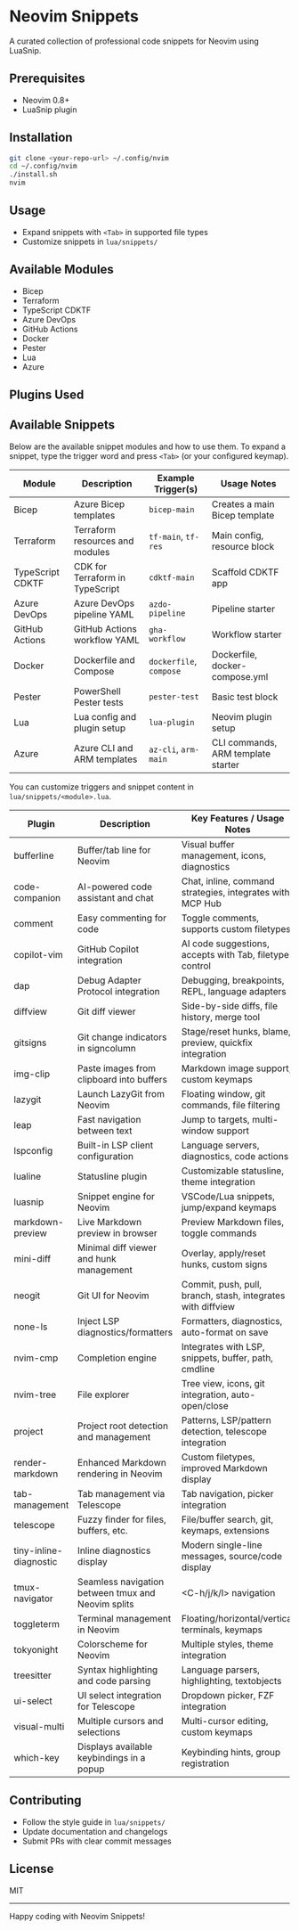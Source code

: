 # Neovim Snippets

A curated collection of professional code snippets for Neovim using LuaSnip.

## Prerequisites
- Neovim 0.8+
- LuaSnip plugin

## Installation
```bash
git clone <your-repo-url> ~/.config/nvim
cd ~/.config/nvim
./install.sh
nvim
```

## Usage
- Expand snippets with `<Tab>` in supported file types
- Customize snippets in `lua/snippets/`

## Available Modules
- Bicep
- Terraform
- TypeScript CDKTF
- Azure DevOps
- GitHub Actions
- Docker
- Pester
- Lua
- Azure

## Plugins Used
## Available Snippets

Below are the available snippet modules and how to use them. To expand a snippet, type the trigger word and press `<Tab>` (or your configured keymap).

| Module             | Description                        | Example Trigger(s)      | Usage Notes                       |
|--------------------|------------------------------------|-------------------------|------------------------------------|
| Bicep              | Azure Bicep templates               | `bicep-main`            | Creates a main Bicep template      |
| Terraform          | Terraform resources and modules     | `tf-main`, `tf-res`     | Main config, resource block        |
| TypeScript CDKTF   | CDK for Terraform in TypeScript     | `cdktf-main`            | Scaffold CDKTF app                 |
| Azure DevOps       | Azure DevOps pipeline YAML          | `azdo-pipeline`         | Pipeline starter                   |
| GitHub Actions     | GitHub Actions workflow YAML        | `gha-workflow`          | Workflow starter                   |
| Docker             | Dockerfile and Compose              | `dockerfile`, `compose` | Dockerfile, docker-compose.yml     |
| Pester             | PowerShell Pester tests             | `pester-test`           | Basic test block                   |
| Lua                | Lua config and plugin setup         | `lua-plugin`            | Neovim plugin setup                |
| Azure              | Azure CLI and ARM templates         | `az-cli`, `arm-main`    | CLI commands, ARM template starter |

You can customize triggers and snippet content in `lua/snippets/<module>.lua`.

| Plugin                | Description                                                                 | Key Features / Usage Notes                                  |
|-----------------------|-----------------------------------------------------------------------------|-------------------------------------------------------------|
| bufferline            | Buffer/tab line for Neovim                                                  | Visual buffer management, icons, diagnostics                |
| code-companion        | AI-powered code assistant and chat                                          | Chat, inline, command strategies, integrates with MCP Hub   |
| comment               | Easy commenting for code                                                    | Toggle comments, supports custom filetypes                  |
| copilot-vim           | GitHub Copilot integration                                                  | AI code suggestions, accepts with Tab, filetype control     |
| dap                   | Debug Adapter Protocol integration                                          | Debugging, breakpoints, REPL, language adapters             |
| diffview              | Git diff viewer                                                             | Side-by-side diffs, file history, merge tool                |
| gitsigns              | Git change indicators in signcolumn                                         | Stage/reset hunks, blame, preview, quickfix integration     |
| img-clip              | Paste images from clipboard into buffers                                    | Markdown image support, custom keymaps                      |
| lazygit               | Launch LazyGit from Neovim                                                  | Floating window, git commands, file filtering               |
| leap                  | Fast navigation between text                                                | Jump to targets, multi-window support                       |
| lspconfig             | Built-in LSP client configuration                                           | Language servers, diagnostics, code actions                 |
| lualine               | Statusline plugin                                                           | Customizable statusline, theme integration                  |
| luasnip               | Snippet engine for Neovim                                                   | VSCode/Lua snippets, jump/expand keymaps                    |
| markdown-preview      | Live Markdown preview in browser                                            | Preview Markdown files, toggle commands                     |
| mini-diff             | Minimal diff viewer and hunk management                                     | Overlay, apply/reset hunks, custom signs                    |
| neogit                | Git UI for Neovim                                                           | Commit, push, pull, branch, stash, integrates with diffview |
| none-ls               | Inject LSP diagnostics/formatters                                           | Formatters, diagnostics, auto-format on save                |
| nvim-cmp              | Completion engine                                                           | Integrates with LSP, snippets, buffer, path, cmdline        |
| nvim-tree             | File explorer                                                               | Tree view, icons, git integration, auto-open/close          |
| project               | Project root detection and management                                       | Patterns, LSP/pattern detection, telescope integration      |
| render-markdown       | Enhanced Markdown rendering in Neovim                                       | Custom filetypes, improved Markdown display                 |
| tab-management        | Tab management via Telescope                                                | Tab navigation, picker integration                          |
| telescope             | Fuzzy finder for files, buffers, etc.                                       | File/buffer search, git, keymaps, extensions                |
| tiny-inline-diagnostic| Inline diagnostics display                                                  | Modern single-line messages, source/code display            |
| tmux-navigator        | Seamless navigation between tmux and Neovim splits                          | <C-h/j/k/l> navigation                                      |
| toggleterm            | Terminal management in Neovim                                               | Floating/horizontal/vertical terminals, keymaps             |
| tokyonight            | Colorscheme for Neovim                                                      | Multiple styles, theme integration                          |
| treesitter            | Syntax highlighting and code parsing                                        | Language parsers, highlighting, textobjects                 |
| ui-select             | UI select integration for Telescope                                         | Dropdown picker, FZF integration                            |
| visual-multi          | Multiple cursors and selections                                             | Multi-cursor editing, custom keymaps                        |
| which-key             | Displays available keybindings in a popup                                   | Keybinding hints, group registration                        |
## Contributing
- Follow the style guide in `lua/snippets/`
- Update documentation and changelogs
- Submit PRs with clear commit messages

## License
MIT

---
Happy coding with Neovim Snippets!
